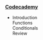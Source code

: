 ### [Codecademy](http://www.codecademy.com)
+ Introduction  
  Functions  
  Conditionals  
  Review  